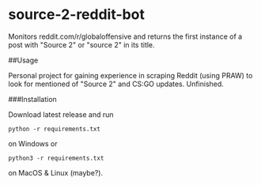 # source-2-reddit-bot
Monitors reddit.com/r/globaloffensive and returns the first instance of a post with "Source 2" or "source 2" in its title.

##Usage

Personal project for gaining experience in scraping Reddit (using PRAW) to look for mentioned of "Source 2" and CS:GO updates. Unfinished.

###Installation

Download latest release and run 

```python -r requirements.txt```

on Windows or

```python3 -r requirements.txt```

on MacOS & Linux (maybe?).
